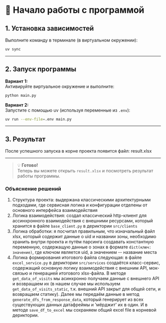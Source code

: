 # 🚀 Начало работы с программой

## 1. Установка зависимостей

Выполните команду в терминале (в виртуальном окружении):

```sh
uv sync
```

---

## 2. Запуск программы

**Вариант 1:**  
Активируйте виртуальное окружение и выполните:

```sh
python main.py
```

**Вариант 2:**  
Запустите с помощью uv (используя переменные из `.env`):

```sh
uv run --env-file=.env main.py
```

---

## 3. Результат

После успешного запуска в корне проекта появится файл: result.xlsx


---

> 💡 **Готово!**  
> Теперь вы можете открыть `result.xlsx` и посмотреть результат работы программы.



### Объяснение решений

1. Структура проекта: выдержана классическими архитектурными подходами, где сервисная логика и конфигурации отделены от основного интерфейса взаимодействия
2. Логика взаимодействия: создал классический http-клиент для ассинхронного взаимодействия с внешними ресурсами, который хранится в файле `base_client.py` в дериктории `src/clients`
3. Логика обработки: я посчитал правильным, что изначальный файл xlsx, который содержит данные о uid и названии зоны, необходимо хранить внутри проекта и путём парсинга создавать константную переменную, содержащую данные о зонах в формате `dict(ключ: значение)`, где ключом является uid, а значением -- название места
4. Логика формирования итогового файла следующая: в файле `excel_service.py` в дериктории `src/services` создаётся класс-сервис, содержащий основную логику взаимодействия с внешним API, мок-связью и генерацией итогового xlsx-файла.
В методе `get_data_of_visits` мы асинхронно получаем данные с внешнего API и возвращаем их (в нашем случае мы используем `get_data_of_visits_static`, т.к. внешний API закрыт для общей сети, и возвращаем статику). Далее мы передаём данные в метод `generate_dfs_from_response_data`, который генерирует из всех существующих данных датафреймы и 'мёрджит' их в один. И в методе `save_df_to_excel` мы сохраняем общий excel file в корневой дериктории.